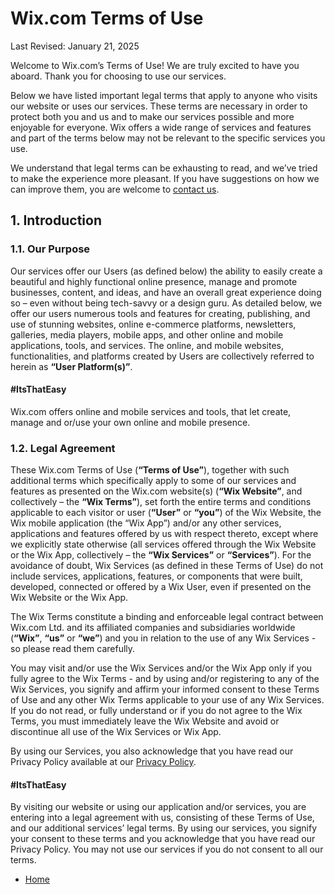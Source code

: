Wix.com Terms of Use
====================

Last Revised: January 21, 2025

Welcome to Wix.com’s Terms of Use! We are truly excited to have you aboard. Thank you for choosing to use our services.

  

Below we have listed important legal terms that apply to anyone who visits our website or uses our services. These terms are necessary in order to protect both you and us and to make our services possible and more enjoyable for everyone. Wix offers a wide range of services and features and part of the terms below may not be relevant to the specific services you use.

  

We understand that legal terms can be exhausting to read, and we’ve tried to make the experience more pleasant. If you have suggestions on how we can improve them, you are welcome to [contact us](https://wix.com/contact?referral=termsofusecontact).

1\. Introduction
----------------

### 1.1. Our Purpose

Our services offer our Users (as defined below) the ability to easily create a beautiful and highly functional online presence, manage and promote businesses, content, and ideas, and have an overall great experience doing so – even without being tech-savvy or a design guru. As detailed below, we offer our users numerous tools and features for creating, publishing, and use of stunning websites, online e-commerce platforms, newsletters, galleries, media players, mobile apps, and other online and mobile applications, tools, and services. The online, and mobile websites, functionalities, and platforms created by Users are collectively referred to herein as **“User Platform(s)”**.

#### #ItsThatEasy

Wix.com offers online and mobile services and tools, that let create, manage and or/use your own online and mobile presence.

### 1.2. Legal Agreement

These Wix.com Terms of Use (**“Terms of Use”**), together with such additional terms which specifically apply to some of our services and features as presented on the Wix.com website(s) (**“Wix Website”**, and collectively – the **“Wix Terms”**), set forth the entire terms and conditions applicable to each visitor or user (**“User”** or **“you”**) of the Wix Website, the Wix mobile application (the “Wix App”) and/or any other services, applications and features offered by us with respect thereto, except where we explicitly state otherwise (all services offered through the Wix Website or the Wix App, collectively – the **“Wix Services”** or **“Services”**). For the avoidance of doubt, Wix Services (as defined in these Terms of Use) do not include services, applications, features, or components that were built, developed, connected or offered by a Wix User, even if presented on the Wix Website or the Wix App.

  

The Wix Terms constitute a binding and enforceable legal contract between Wix.com Ltd. and its affiliated companies and subsidiaries worldwide (**“Wix”**, **“us”** or **“we”**) and you in relation to the use of any Wix Services - so please read them carefully.

  

You may visit and/or use the Wix Services and/or the Wix App only if you fully agree to the Wix Terms - and by using and/or registering to any of the Wix Services, you signify and affirm your informed consent to these Terms of Use and any other Wix Terms applicable to your use of any Wix Services. If you do not read, or fully understand or if you do not agree to the Wix Terms, you must immediately leave the Wix Website and avoid or discontinue all use of the Wix Services or Wix App.

  

By using our Services, you also acknowledge that you have read our Privacy Policy available at our [Privacy Policy](http://www.wix.com/about/privacy).

#### #ItsThatEasy

By visiting our website or using our application and/or services, you are entering into a legal agreement with us, consisting of these Terms of Use, and our additional services’ legal terms. By using our services, you signify your consent to these terms and you acknowledge that you have read our Privacy Policy. You may not use our services if you do not consent to all our terms.

* [Home](https://www.wix.com/about/terms-of-use)